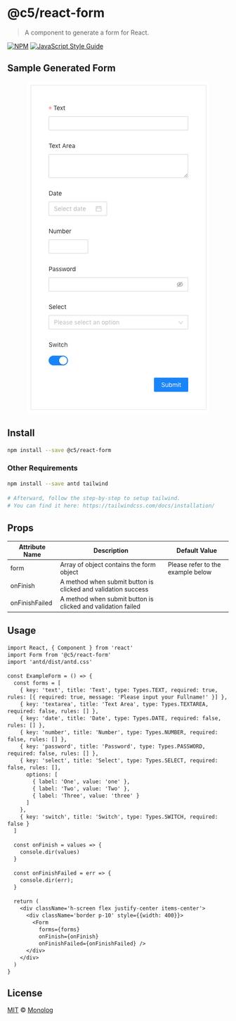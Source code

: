 # @c5/react-form

> A component to generate a form for React.

[![NPM](https://img.shields.io/npm/v/@c5/react-form.svg)](https://www.npmjs.com/package/@c5/react-form) [![JavaScript Style Guide](https://img.shields.io/badge/code_style-standard-brightgreen.svg)](https://standardjs.com)

## Sample Generated Form

<p align="center">
  <img src="./example/sample-generated-form.png" />
</p>

## Install

```bash
npm install --save @c5/react-form
```

### Other Requirements

```bash
npm install --save antd tailwind

# Afterward, follow the step-by-step to setup tailwind.
# You can find it here: https://tailwindcss.com/docs/installation/
```

## Props

| Attribute Name | Description | Default Value |
|----------------|-------------|---------------|
| form | Array of object contains the form object | Please refer to the example below |
| onFinish | A method when submit button is clicked and validation success | |
| onFinishFailed | A method when submit button is clicked and validation failed | |

## Usage

```tsx
import React, { Component } from 'react'
import Form from '@c5/react-form'
import 'antd/dist/antd.css'

const ExampleForm = () => {
  const forms = [
    { key: 'text', title: 'Text', type: Types.TEXT, required: true, rules: [{ required: true, message: 'Please input your Fullname!' }] },
    { key: 'textarea', title: 'Text Area', type: Types.TEXTAREA, required: false, rules: [] },
    { key: 'date', title: 'Date', type: Types.DATE, required: false, rules: [] },
    { key: 'number', title: 'Number', type: Types.NUMBER, required: false, rules: [] },
    { key: 'password', title: 'Password', type: Types.PASSWORD, required: false, rules: [] },
    { key: 'select', title: 'Select', type: Types.SELECT, required: false, rules: [],
      options: [
        { label: 'One', value: 'one' },
        { label: 'Two', value: 'Two' },
        { label: 'Three', value: 'three' }
      ]
    },
    { key: 'switch', title: 'Switch', type: Types.SWITCH, required: false }
  ]

  const onFinish = values => {
    console.dir(values)
  }

  const onFinishFailed = err => {
    console.dir(err);
  }

  return (
    <div className='h-screen flex justify-center items-center'>
      <div className='border p-10' style={{width: 400}}>
        <Form
          forms={forms}
          onFinish={onFinish} 
          onFinishFailed={onFinishFailed} />
      </div>
    </div>
  )
}
```

## License

[MIT](https://github.com/monologid/c5/blob/master/LICENSE) © [Monolog](https://github.com/monolog)
